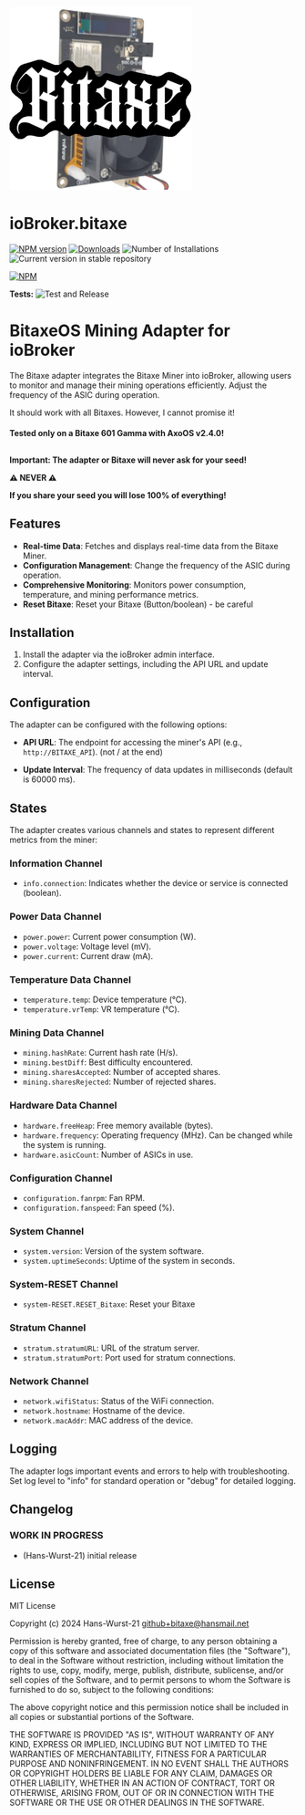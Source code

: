 ![Logo](admin/bitaxe.png)
# ioBroker.bitaxe

[![NPM version](https://img.shields.io/npm/v/iobroker.bitaxe.svg)](https://www.npmjs.com/package/iobroker.bitaxe)
[![Downloads](https://img.shields.io/npm/dm/iobroker.bitaxe.svg)](https://www.npmjs.com/package/iobroker.bitaxe)
![Number of Installations](https://iobroker.live/badges/bitaxe-installed.svg)
![Current version in stable repository](https://iobroker.live/badges/bitaxe-stable.svg)

[![NPM](https://nodei.co/npm/iobroker.bitaxe.png?downloads=true)](https://nodei.co/npm/iobroker.bitaxe/)

**Tests:** ![Test and Release](https://github.com/Hans-Wurst-21/ioBroker.bitaxe/workflows/Test%20and%20Release/badge.svg)

# BitaxeOS Mining Adapter for ioBroker

The Bitaxe adapter integrates the Bitaxe Miner into ioBroker, allowing users to monitor and manage their mining operations efficiently. Adjust the frequency of the ASIC during operation.

It should work with all Bitaxes. However, I cannot promise it! 

#### Tested only on a Bitaxe 601 Gamma with AxoOS v2.4.0!

##

**Important: The adapter or Bitaxe will never ask for your seed!**

**⚠️ NEVER ⚠️**

**If you share your seed you will lose 100% of everything!**

## Features

- **Real-time Data**: Fetches and displays real-time data from the Bitaxe Miner.
- **Configuration Management**: Change the frequency of the ASIC during operation.
- **Comprehensive Monitoring**: Monitors power consumption, temperature, and mining performance metrics.
- **Reset Bitaxe**: Reset your Bitaxe (Button/boolean) - be careful

## Installation

1. Install the adapter via the ioBroker admin interface.
2. Configure the adapter settings, including the API URL and update interval.

## Configuration

The adapter can be configured with the following options:

- **API URL**: The endpoint for accessing the miner's API (e.g., `http://BITAXE_API`). (not / at the end)

- **Update Interval**: The frequency of data updates in milliseconds (default is 60000 ms).

## States

The adapter creates various channels and states to represent different metrics from the miner:

### Information Channel
- `info.connection`: Indicates whether the device or service is connected (boolean).

### Power Data Channel
- `power.power`: Current power consumption (W).
- `power.voltage`: Voltage level (mV).
- `power.current`: Current draw (mA).

### Temperature Data Channel
- `temperature.temp`: Device temperature (°C).
- `temperature.vrTemp`: VR temperature (°C).

### Mining Data Channel
- `mining.hashRate`: Current hash rate (H/s).
- `mining.bestDiff`: Best difficulty encountered.
- `mining.sharesAccepted`: Number of accepted shares.
- `mining.sharesRejected`: Number of rejected shares.

### Hardware Data Channel
- `hardware.freeHeap`: Free memory available (bytes).
- `hardware.frequency`: Operating frequency (MHz). Can be changed while the system is running.
- `hardware.asicCount`: Number of ASICs in use.

### Configuration Channel
- `configuration.fanrpm`: Fan RPM.
- `configuration.fanspeed`: Fan speed (%).

### System Channel
- `system.version`: Version of the system software.
- `system.uptimeSeconds`: Uptime of the system in seconds.

### System-RESET Channel
- `system-RESET.RESET_Bitaxe`: Reset your Bitaxe 

### Stratum Channel
- `stratum.stratumURL`: URL of the stratum server.
- `stratum.stratumPort`: Port used for stratum connections.

### Network Channel
- `network.wifiStatus`: Status of the WiFi connection.
- `network.hostname`: Hostname of the device.
- `network.macAddr`: MAC address of the device.

## Logging

The adapter logs important events and errors to help with troubleshooting. Set log level to "info" for standard operation or "debug" for detailed logging.

## Changelog
<!--
    Placeholder for the next version (at the beginning of the line):
    ### **WORK IN PROGRESS**
-->

### **WORK IN PROGRESS**
* (Hans-Wurst-21) initial release

## License
MIT License

Copyright (c) 2024 Hans-Wurst-21 <github+bitaxe@hansmail.net>

Permission is hereby granted, free of charge, to any person obtaining a copy
of this software and associated documentation files (the "Software"), to deal
in the Software without restriction, including without limitation the rights
to use, copy, modify, merge, publish, distribute, sublicense, and/or sell
copies of the Software, and to permit persons to whom the Software is
furnished to do so, subject to the following conditions:

The above copyright notice and this permission notice shall be included in all
copies or substantial portions of the Software.

THE SOFTWARE IS PROVIDED "AS IS", WITHOUT WARRANTY OF ANY KIND, EXPRESS OR
IMPLIED, INCLUDING BUT NOT LIMITED TO THE WARRANTIES OF MERCHANTABILITY,
FITNESS FOR A PARTICULAR PURPOSE AND NONINFRINGEMENT. IN NO EVENT SHALL THE
AUTHORS OR COPYRIGHT HOLDERS BE LIABLE FOR ANY CLAIM, DAMAGES OR OTHER
LIABILITY, WHETHER IN AN ACTION OF CONTRACT, TORT OR OTHERWISE, ARISING FROM,
OUT OF OR IN CONNECTION WITH THE SOFTWARE OR THE USE OR OTHER DEALINGS IN THE
SOFTWARE.